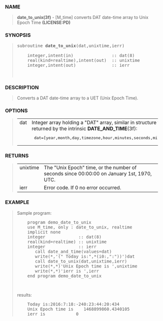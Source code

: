 <?
<body>
  <a name="top" id="top"></a>
  <div id="Container">
    <div id="Content">
      <div class="c13">
      </div><a name="0"></a>
      <h3><a name="0">NAME</a></h3>
      <blockquote>
        <b>date_to_unix(3f)</b> - [M_time] converts DAT date-time array to Unix Epoch Time <b>(LICENSE:PD)</b>
      </blockquote><a name="contents" id="contents"></a>

      <a name="8"></a>
      <h3><a name="8">SYNOPSIS</a></h3>
      <blockquote>
        <pre>
subroutine <b>date_to_unix</b>(dat,unixtime,ierr)
<br />    integer,intent(in)               :: dat(8)
    real(kind=realtime),intent(out)  :: unixtime
    integer,intent(out)              :: ierr
<br />
</pre>
      </blockquote><a name="2"></a>
      <h3><a name="2">DESCRIPTION</a></h3>
      <blockquote>
        <p>Converts a DAT date-time array to a UET (Unix Epoch Time).</p>
      </blockquote><a name="3"></a>
      <h3><a name="3">OPTIONS</a></h3>
      <blockquote>
        <table cellpadding="3">
          <tr valign="top">
            <td class="c14" width="6%" nowrap="nowrap">dat</td>
            <td valign="bottom">Integer array holding a "DAT" array, similar in structure to the array returned by the intrinsic
            <b>DATE_AND_TIME</b>(3f):
        <pre> dat=[year,month,day,timezone,hour,minutes,seconds,milliseconds] </pre>
	    </td>
          </tr>
        </table>

      </blockquote><a name="4"></a>
      <h3><a name="4">RETURNS</a></h3>
      <blockquote>

        <table cellpadding="3">
          <tr valign="top">
            <td class="c14" colspan="1" width="6%" >unixtime</td>
            <td>The "Unix Epoch" time, or the number of seconds since 00:00:00 on January 1st, 1970, UTC.</td>
          </tr>
          <tr valign="top">
            <td class="c14" width="6%" nowrap="nowrap">ierr</td>
            <td valign="bottom">Error code. If 0 no error occurred.</td>
          </tr>
        </table>

      </blockquote><a name="5"></a>
      <h3><a name="5">EXAMPLE</a></h3>
      <blockquote>
        Sample program:
        <pre>
    program demo_date_to_unix
    use M_time, only : date_to_unix, realtime
    implicit none
    integer             :: dat(8)
    real(kind=realtime) :: unixtime
    integer             :: ierr
       call date_and_time(values=dat)
       write(*,'(" Today is:",*(i0:,":"))')dat
       call date_to_unix(dat,unixtime,ierr)
       write(*,*)'Unix Epoch time is ',unixtime
       write(*,*)'ierr is ',ierr
    end program demo_date_to_unix
<br />
</pre>results:
        <pre>
    Today is:2016:7:18:-240:23:44:20:434
    Unix Epoch time is    1468899860.4340105
    ierr is            0
</pre>
      </blockquote><a name="6"></a>
    </div>
  </div>
</body>
